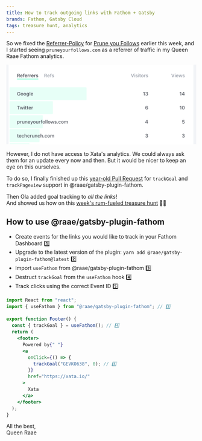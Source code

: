 ```yaml
---
title: How to track outgoing links with Fathom + Gatsby
brands: Fathom, Gatsby Cloud
tags: treasure hunt, analytics
---
```


So we fixed the [Referrer-Policy](/2023-01-05-referrer-policy/) for [Prune you Follows](https://pruneyourfollows.com) earlier this week, and I started seeing `pruneyourfollows.com` as a referrer of traffic in my Queen Raae Fathom analytics.

[![Traffic coming from Google, Twitter, pruneyourfollows.com, techcrunch.com](./referrer-traffic.png)](https://app.usefathom.com/share/difbaeot/queen.raae.codes)

However, I do not have access to Xata's analytics. We could always ask them for an update every now and then. But it would be nicer to keep an eye on this ourselves.

To do so, I finally finished up this [year-old Pull Request](https://github.com/queen-raae/gatsby-plugin-fathom/issues/2) for `trackGoal` and `trackPageview` support in @raae/gatsby-plugin-fathom.

Then Ola added goal tracking to _all the links_!\
And showed us how on this [week's rum-fueled treasure hunt](https://youtu.be/SftxLYjW_ZQ) 🏴‍☠️

## How to use @raae/gatsby-plugin-fathom

- Create events for the links you would like to track in your Fathom Dashboard 1️⃣
- Upgrade to the latest version of the plugin: `yarn add @raae/gatsby-plugin-fathom@latest` 2️⃣
- Import `useFathom` from @raae/gatsby-plugin-fathom 3️⃣
- Destruct `trackGoal` from the `useFathom` hook 4️⃣
- Track clicks using the correct Event ID 5️⃣

```jsx
import React from "react";
import { useFathom } from "@raae/gatsby-plugin-fathom"; // 3️⃣

export function Footer() {
  const { trackGoal } = useFathom(); // 4️⃣
  return (
    <footer>
      Powered by{" "}
      <a
        onClick={() => {
          trackGoal("GEVKO638", 0); // 5️⃣
        }}
        href="https://xata.io/"
      >
        Xata
      </a>
    </footer>
  );
}
```

All the best,\
Queen Raae
